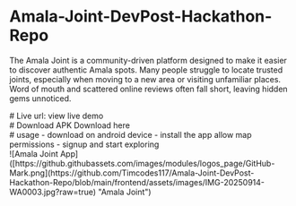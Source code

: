 # Amala-Joint-DevPost-Hackathon-Repo
<p>The Amala Joint is a community-driven platform designed to make it easier to discover authentic Amala spots. Many people struggle to locate trusted joints, especially when moving to a new area or visiting unfamiliar places. Word of mouth and scattered online reviews often fall short, leaving hidden gems unnoticed. </p>
</b>
# Live url:
<a>view live demo</a>
<br/>
# Download APK
<a>Download here</a>
<br/>
# usage
- download on android device
- install the app allow map permissions
- signup and start exploring

<br />
![Amala Joint App]([https://github.githubassets.com/images/modules/logos_page/GitHub-Mark.png](https://github.com/Timcodes117/Amala-Joint-DevPost-Hackathon-Repo/blob/main/frontend/assets/images/IMG-20250914-WA0003.jpg?raw=true) "Amala Joint")
